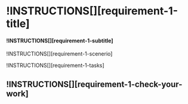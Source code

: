 # !INSTRUCTIONS[][requirement-1-title]

#### !INSTRUCTIONS[][requirement-1-subtitle]

!INSTRUCTIONS[][requirement-1-scenerio]

!INSTRUCTIONS[][requirement-1-tasks]

## !INSTRUCTIONS[][requirement-1-check-your-work]